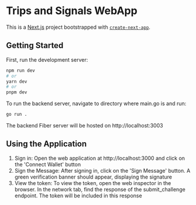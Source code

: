 # Trips and Signals WebApp

This is a [Next.js](https://nextjs.org/) project bootstrapped with
[`create-next-app`](https://github.com/vercel/next.js/tree/canary/packages/create-next-app).

## Getting Started

First, run the development server:

```bash
npm run dev
# or
yarn dev
# or
pnpm dev
```

To run the backend server, navigate to directory where main.go is and run:

```bash
go run .
```

The backend Fiber server will be hosted on http://localhost:3003

## Using the Application

1. Sign in: Open the web application at http://localhost:3000 and click on the 'Connect Wallet' button
2. Sign the Message: After signing in, click on the 'Sign Message' button. A green verification banner should appear, displaying the signature
3. View the token: To view the token, open the web inspector in the browser. In the network tab, find the response of the submit_challenge endpoint. The token will be included in this response
   
